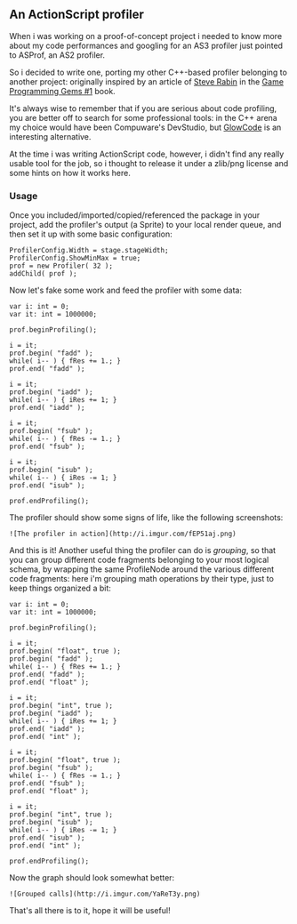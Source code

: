 ## An ActionScript profiler

When i was working on a proof-of-concept project i needed to know more about my code performances and googling for an AS3 profiler just pointed to ASProf, an AS2 profiler.

So i decided to write one, porting my other C++-based profiler belonging to another project: originally inspired by an article of [Steve Rabin](http://www.aiwisdom.com/) in the [Game Programming Gems #1](http://gameprogramminggems.com/) book.

It's always wise to remember that if you are serious about code profiling, you are better off to search for some professional tools: in the C++ arena my choice would have been Compuware's DevStudio, but [GlowCode](http://www.glowcode.com/) is an interesting alternative.

At the time i was writing ActionScript code, however, i didn't find any really usable tool for the job, so i thought to release it under a zlib/png license and some hints on how it works here.

### Usage

Once you included/imported/copied/referenced the package in your project, add the profiler's output (a Sprite) to your local render queue, and then set it up with some basic configuration:

	ProfilerConfig.Width = stage.stageWidth;
	ProfilerConfig.ShowMinMax = true;
	prof = new Profiler( 32 );
	addChild( prof );

Now let's fake some work and feed the profiler with some data:

	var i: int = 0;
	var it: int = 1000000;

	prof.beginProfiling();

	i = it;
	prof.begin( "fadd" );
	while( i-- ) { fRes += 1.; }
	prof.end( "fadd" );

	i = it;
	prof.begin( "iadd" );
	while( i-- ) { iRes += 1; }
	prof.end( "iadd" );

	i = it;
	prof.begin( "fsub" );
	while( i-- ) { fRes -= 1.; }
	prof.end( "fsub" );

	i = it;
	prof.begin( "isub" );
	while( i-- ) { iRes -= 1; }
	prof.end( "isub" );

	prof.endProfiling();

The profiler should show some signs of life, like the following screenshots:

	![The profiler in action](http://i.imgur.com/fEP51aj.png)

And this is it!
Another useful thing the profiler can do is *grouping*, so that you can group different code fragments belonging to your most logical schema, by wrapping the same ProfileNode around the various different code fragments: here i'm grouping math operations by their type, just to keep things organized a bit:

	var i: int = 0;
	var it: int = 1000000;

	prof.beginProfiling();

	i = it;
	prof.begin( "float", true );
	prof.begin( "fadd" );
	while( i-- ) { fRes += 1.; }
	prof.end( "fadd" );
	prof.end( "float" );

	i = it;
	prof.begin( "int", true );
	prof.begin( "iadd" );
	while( i-- ) { iRes += 1; }
	prof.end( "iadd" );
	prof.end( "int" );

	i = it;
	prof.begin( "float", true );
	prof.begin( "fsub" );
	while( i-- ) { fRes -= 1.; }
	prof.end( "fsub" );
	prof.end( "float" );

	i = it;
	prof.begin( "int", true );
	prof.begin( "isub" );
	while( i-- ) { iRes -= 1; }
	prof.end( "isub" );
	prof.end( "int" );

	prof.endProfiling();

Now the graph should look somewhat better:

	![Grouped calls](http://i.imgur.com/YaReT3y.png)

That's all there is to it, hope it will be useful!